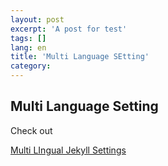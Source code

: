 ```yaml
---
layout: post
excerpt: 'A post for test'
tags: []
lang: en
title: 'Multi Language SEtting'
category: 
---
```



## Multi Language Setting

Check out

[Multi LIngual Jekyll Settings](https://www.sylvaindurand.org/making-jekyll-multilingual/)
